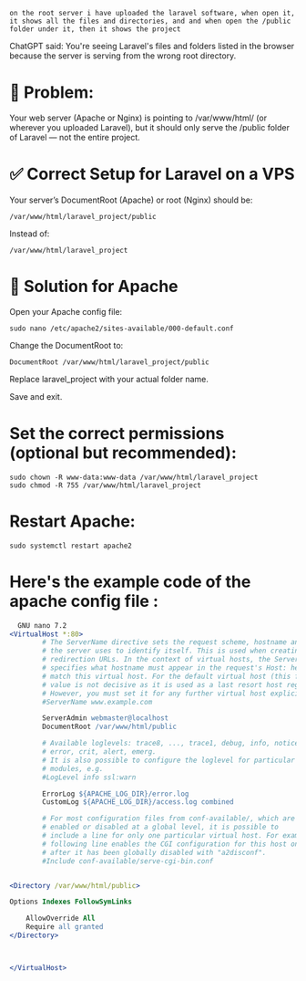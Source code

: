 `on the root server i have uploaded the laravel software, when open it, it shows all the files and directories, and and when open the /public folder under it, then it shows the project`


ChatGPT said:
You're seeing Laravel's files and folders listed in the browser because the server is serving from the wrong root directory.

# 🚨 Problem:
Your web server (Apache or Nginx) is pointing to /var/www/html/ (or wherever you uploaded Laravel), but it should only serve the /public folder of Laravel — not the entire project.

# ✅ Correct Setup for Laravel on a VPS
Your server’s DocumentRoot (Apache) or root (Nginx) should be:

```
/var/www/html/laravel_project/public

```
Instead of:

```
/var/www/html/laravel_project
```

# 🔧 Solution for Apache
Open your Apache config file:

```
sudo nano /etc/apache2/sites-available/000-default.conf
```

Change the DocumentRoot to:

```
DocumentRoot /var/www/html/laravel_project/public
```
Replace laravel_project with your actual folder name.

Save and exit.

# Set the correct permissions (optional but recommended):

```
sudo chown -R www-data:www-data /var/www/html/laravel_project
sudo chmod -R 755 /var/www/html/laravel_project

```

# Restart Apache:

```
sudo systemctl restart apache2
```


# Here's the example code of the apache config file :

```apache
  GNU nano 7.2                                                                           /etc/apache2/sites-available/000-default.conf                                                                                    
<VirtualHost *:80>
        # The ServerName directive sets the request scheme, hostname and port that
        # the server uses to identify itself. This is used when creating
        # redirection URLs. In the context of virtual hosts, the ServerName
        # specifies what hostname must appear in the request's Host: header to
        # match this virtual host. For the default virtual host (this file) this
        # value is not decisive as it is used as a last resort host regardless.
        # However, you must set it for any further virtual host explicitly.
        #ServerName www.example.com

        ServerAdmin webmaster@localhost
        DocumentRoot /var/www/html/public

        # Available loglevels: trace8, ..., trace1, debug, info, notice, warn,
        # error, crit, alert, emerg.
        # It is also possible to configure the loglevel for particular
        # modules, e.g.
        #LogLevel info ssl:warn

        ErrorLog ${APACHE_LOG_DIR}/error.log
        CustomLog ${APACHE_LOG_DIR}/access.log combined

        # For most configuration files from conf-available/, which are
        # enabled or disabled at a global level, it is possible to
        # include a line for only one particular virtual host. For example the
        # following line enables the CGI configuration for this host only
        # after it has been globally disabled with "a2disconf".
        #Include conf-available/serve-cgi-bin.conf


<Directory /var/www/html/public>

Options Indexes FollowSymLinks

    AllowOverride All
    Require all granted
</Directory>



</VirtualHost>






```











